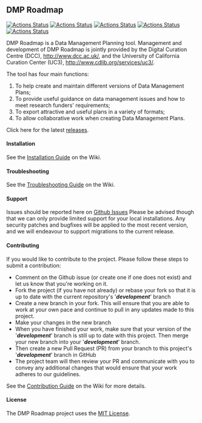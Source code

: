 ## DMP Roadmap

[![Actions Status](https://github.com/DMPRoadmap/roadmap/workflows/Brakeman/badge.svg)](https://github.com/DMPRoadmap/roadmap/actions)
[![Actions Status](https://github.com/DMPRoadmap/roadmap/workflows/Rubocop/badge.svg)](https://github.com/DMPRoadmap/roadmap/actions)
[![Actions Status](https://github.com/DMPRoadmap/roadmap/workflows/ESLint/badge.svg)](https://github.com/DMPRoadmap/roadmap/actions)
[![Actions Status](https://github.com/DMPRoadmap/roadmap/workflows/Tests%20-%20PostgreSQL/badge.svg)](https://github.com/DMPRoadmap/roadmap/actions)
[![Actions Status](https://github.com/DMPRoadmap/roadmap/workflows/Tests%20-%20MySQL/badge.svg)](https://github.com/DMPRoadmap/roadmap/actions)

DMP Roadmap is a Data Management Planning tool. Management and development of DMP Roadmap is jointly provided by the Digital Curation Centre (DCC), http://www.dcc.ac.uk/, and the University of California Curation Center (UC3), http://www.cdlib.org/services/uc3/.

The tool has four main functions:

1. To help create and maintain different versions of Data Management Plans;
2. To provide useful guidance on data management issues and how to meet research funders' requirements;
3. To export attractive and useful plans in a variety of formats;
4. To allow collaborative work when creating Data Management Plans.

Click here for the latest [releases](https://github.com/DMPRoadmap/roadmap/releases/).

#### Installation
See the [Installation Guide](https://github.com/DMPRoadmap/roadmap/wiki/Installation) on the Wiki.

#### Troubleshooting
See the [Troubleshooting Guide](https://github.com/DMPRoadmap/roadmap/wiki/Troubleshooting) on the Wiki.

#### Support
Issues should be reported here on [Github Issues](https://github.com/DMPRoadmap/roadmap/issues)
Please be advised though that we can only provide limited support for your local installations.
Any security patches and bugfixes will be applied to the most recent version, and we will endeavour to support migrations to the current release.

#### Contributing
If you would like to contribute to the project. Please follow these steps to submit a contribution:
* Comment on the Github issue (or create one if one does not exist) and let us know that you're working on it.
* Fork the project (if you have not already) or rebase your fork so that it is up to date with the current repository's '_**development**_' branch
* Create a new branch in your fork. This will ensure that you are able to work at your own pace and continue to pull in any updates made to this project.
* Make your changes in the new branch
* When you have finished your work, make sure that your version of the '_**development**_' branch is still up to date with this project. Then merge your new branch into your '_**development**_' branch.
* Then create a new Pull Request (PR) from your branch to this project's '_**development**_' branch in GitHub
* The project team will then review your PR and communicate with you to convey any additional changes that would ensure that your work adheres to our guidelines.

See the [Contribution Guide](https://github.com/DMPRoadmap/roadmap?tab=contributing-ov-file) on the Wiki for more details.

#### License
The DMP Roadmap project uses the <a href="./LICENSE.md">MIT License</a>.

